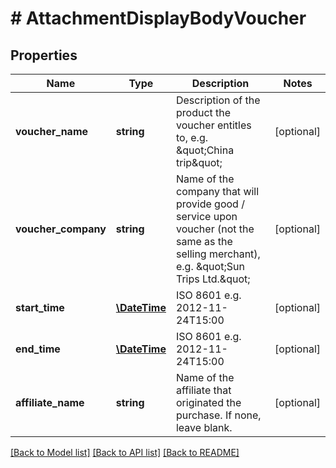 # # AttachmentDisplayBodyVoucher

## Properties

Name | Type | Description | Notes
------------ | ------------- | ------------- | -------------
**voucher_name** | **string** | Description of the product the voucher entitles to, e.g. \&quot;China trip\&quot; | [optional]
**voucher_company** | **string** | Name of the company that will provide good / service upon voucher (not the same as the selling merchant), e.g. \&quot;Sun Trips Ltd.\&quot; | [optional]
**start_time** | [**\DateTime**](\DateTime.md) | ISO 8601 e.g. 2012-11-24T15:00 | [optional]
**end_time** | [**\DateTime**](\DateTime.md) | ISO 8601 e.g. 2012-11-24T15:00 | [optional]
**affiliate_name** | **string** | Name of the affiliate that originated the purchase. If none, leave blank. | [optional]

[[Back to Model list]](../../README.md#models) [[Back to API list]](../../README.md#endpoints) [[Back to README]](../../README.md)
